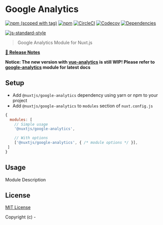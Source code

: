 # Google Analytics
[![npm (scoped with tag)](https://img.shields.io/npm/v/@nuxtjs/google-analytics/latest.svg?style=flat-square)](https://npmjs.com/package/@nuxtjs/google-analytics)
[![npm](https://img.shields.io/npm/dt/@nuxtjs/google-analytics.svg?style=flat-square)](https://npmjs.com/package/@nuxtjs/google-analytics)
[![CircleCI](https://img.shields.io/circleci/project/github/nuxt-community/analytics-module.svg?style=flat-square)](https://circleci.com/gh/nuxt-community/analytics-module)
[![Codecov](https://img.shields.io/codecov/c/github/nuxt-community/analytics-module.svg?style=flat-square)](https://codecov.io/gh/nuxt-community/analytics-module)
[![Dependencies](https://david-dm.org/nuxt-community/analytics-module/status.svg?style=flat-square)](https://david-dm.org/nuxt-community/analytics-module)


[![js-standard-style](https://cdn.rawgit.com/standard/standard/master/badge.svg)](http://standardjs.com)

> Google Analytics Module for Nuxt.js

[📖 **Release Notes**](./CHANGELOG.md)

**Notice: The new version with [vue-analytics](https://github.com/MatteoGabriele/vue-analytics) is still WIP! Please refer to [google-analytics](https://github.com/nuxt-community/modules/tree/master/modules/google-analytics) module for latest docs**

## Setup
- Add `@nuxtjs/google-analytics` dependency using yarn or npm to your project
- Add `@nuxtjs/google-analytics` to `modules` section of `nuxt.config.js`

```js
{
  modules: [
    // Simple usage
    '@nuxtjs/google-analytics',

    // With options
    ['@nuxtjs/google-analytics', { /* module options */ }],
 ]
}
```

## Usage

Module Description

## License

[MIT License](./LICENSE)

Copyright (c) -